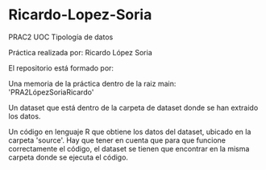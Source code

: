# Ricardo-Lopez-Soria
PRAC2 UOC Tipología de datos

Práctica realizada por: Ricardo López Soria

El repositorio está formado por:

Una memoria de la práctica dentro de la raiz main: 'PRA2LópezSoriaRicardo'

Un dataset que está dentro de la carpeta de dataset donde se han extraido los datos.

Un código en lenguaje R que obtiene los datos del dataset, ubicado en la carpeta 'source'. Hay que tener en cuenta que para que funcione correctamente el código, el dataset se tienen que encontrar en la misma carpeta donde se ejecuta el código.
